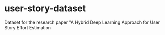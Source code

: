 # user-story-dataset
Dataset for the research paper "A Hybrid Deep Learning Approach for User Story Effort Estimation

